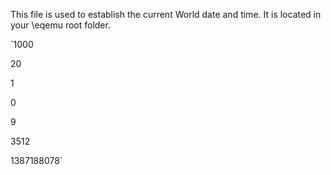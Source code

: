 This file is used to establish the current World date and time. It is located in your \eqemu root folder.

`1000

20

1

0

9

3512

1387188078`